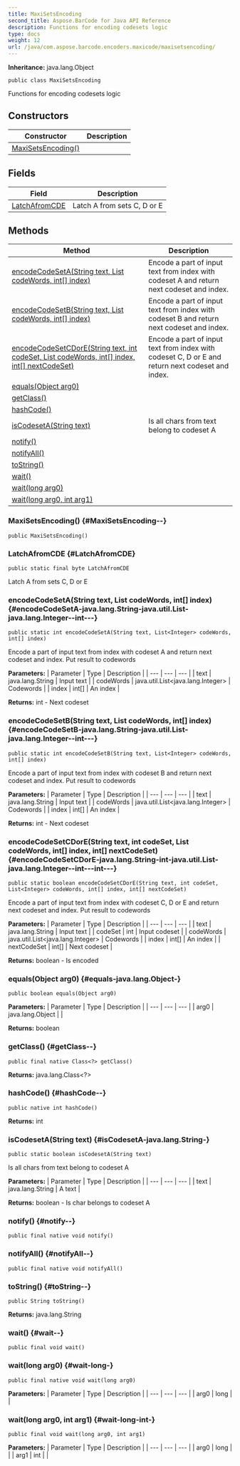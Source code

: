 ```yaml
---
title: MaxiSetsEncoding
second_title: Aspose.BarCode for Java API Reference
description: Functions for encoding codesets logic
type: docs
weight: 12
url: /java/com.aspose.barcode.encoders.maxicode/maxisetsencoding/
---
```

**Inheritance:**
java.lang.Object
```
public class MaxiSetsEncoding
```

Functions for encoding codesets logic
## Constructors

| Constructor | Description |
| --- | --- |
| [MaxiSetsEncoding()](#MaxiSetsEncoding--) |  |
## Fields

| Field | Description |
| --- | --- |
| [LatchAfromCDE](#LatchAfromCDE) | Latch A from sets C, D or E |
## Methods

| Method | Description |
| --- | --- |
| [encodeCodeSetA(String text, List<Integer> codeWords, int[] index)](#encodeCodeSetA-java.lang.String-java.util.List-java.lang.Integer--int---) | Encode a part of input text from index with codeset A and return next codeset and index. |
| [encodeCodeSetB(String text, List<Integer> codeWords, int[] index)](#encodeCodeSetB-java.lang.String-java.util.List-java.lang.Integer--int---) | Encode a part of input text from index with codeset B and return next codeset and index. |
| [encodeCodeSetCDorE(String text, int codeSet, List<Integer> codeWords, int[] index, int[] nextCodeSet)](#encodeCodeSetCDorE-java.lang.String-int-java.util.List-java.lang.Integer--int---int---) | Encode a part of input text from index with codeset C, D or E and return next codeset and index. |
| [equals(Object arg0)](#equals-java.lang.Object-) |  |
| [getClass()](#getClass--) |  |
| [hashCode()](#hashCode--) |  |
| [isCodesetA(String text)](#isCodesetA-java.lang.String-) | Is all chars from text belong to codeset A |
| [notify()](#notify--) |  |
| [notifyAll()](#notifyAll--) |  |
| [toString()](#toString--) |  |
| [wait()](#wait--) |  |
| [wait(long arg0)](#wait-long-) |  |
| [wait(long arg0, int arg1)](#wait-long-int-) |  |
### MaxiSetsEncoding() {#MaxiSetsEncoding--}
```
public MaxiSetsEncoding()
```


### LatchAfromCDE {#LatchAfromCDE}
```
public static final byte LatchAfromCDE
```


Latch A from sets C, D or E

### encodeCodeSetA(String text, List<Integer> codeWords, int[] index) {#encodeCodeSetA-java.lang.String-java.util.List-java.lang.Integer--int---}
```
public static int encodeCodeSetA(String text, List<Integer> codeWords, int[] index)
```


Encode a part of input text from index with codeset A and return next codeset and index. Put result to codewords

**Parameters:**
| Parameter | Type | Description |
| --- | --- | --- |
| text | java.lang.String | Input text |
| codeWords | java.util.List<java.lang.Integer> | Codewords |
| index | int[] | An index |

**Returns:**
int - Next codeset
### encodeCodeSetB(String text, List<Integer> codeWords, int[] index) {#encodeCodeSetB-java.lang.String-java.util.List-java.lang.Integer--int---}
```
public static int encodeCodeSetB(String text, List<Integer> codeWords, int[] index)
```


Encode a part of input text from index with codeset B and return next codeset and index. Put result to codewords

**Parameters:**
| Parameter | Type | Description |
| --- | --- | --- |
| text | java.lang.String | Input text |
| codeWords | java.util.List<java.lang.Integer> | Codewords |
| index | int[] | An index |

**Returns:**
int - Next codeset
### encodeCodeSetCDorE(String text, int codeSet, List<Integer> codeWords, int[] index, int[] nextCodeSet) {#encodeCodeSetCDorE-java.lang.String-int-java.util.List-java.lang.Integer--int---int---}
```
public static boolean encodeCodeSetCDorE(String text, int codeSet, List<Integer> codeWords, int[] index, int[] nextCodeSet)
```


Encode a part of input text from index with codeset C, D or E and return next codeset and index. Put result to codewords

**Parameters:**
| Parameter | Type | Description |
| --- | --- | --- |
| text | java.lang.String | Input text |
| codeSet | int | Input codeset |
| codeWords | java.util.List<java.lang.Integer> | Codewords |
| index | int[] | An index |
| nextCodeSet | int[] | Next codeset |

**Returns:**
boolean - Is encoded
### equals(Object arg0) {#equals-java.lang.Object-}
```
public boolean equals(Object arg0)
```




**Parameters:**
| Parameter | Type | Description |
| --- | --- | --- |
| arg0 | java.lang.Object |  |

**Returns:**
boolean
### getClass() {#getClass--}
```
public final native Class<?> getClass()
```




**Returns:**
java.lang.Class<?>
### hashCode() {#hashCode--}
```
public native int hashCode()
```




**Returns:**
int
### isCodesetA(String text) {#isCodesetA-java.lang.String-}
```
public static boolean isCodesetA(String text)
```


Is all chars from text belong to codeset A

**Parameters:**
| Parameter | Type | Description |
| --- | --- | --- |
| text | java.lang.String | A text |

**Returns:**
boolean - Is char belongs to codeset A
### notify() {#notify--}
```
public final native void notify()
```




### notifyAll() {#notifyAll--}
```
public final native void notifyAll()
```




### toString() {#toString--}
```
public String toString()
```




**Returns:**
java.lang.String
### wait() {#wait--}
```
public final void wait()
```




### wait(long arg0) {#wait-long-}
```
public final native void wait(long arg0)
```




**Parameters:**
| Parameter | Type | Description |
| --- | --- | --- |
| arg0 | long |  |

### wait(long arg0, int arg1) {#wait-long-int-}
```
public final void wait(long arg0, int arg1)
```




**Parameters:**
| Parameter | Type | Description |
| --- | --- | --- |
| arg0 | long |  |
| arg1 | int |  |

